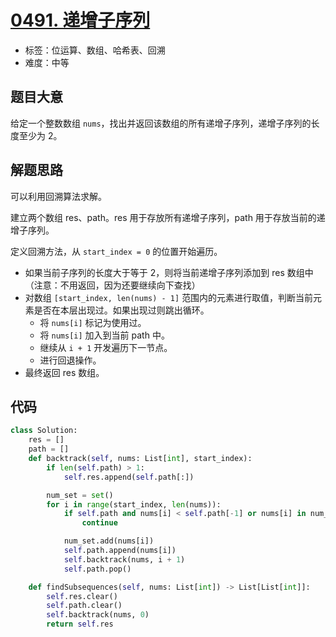 # [0491. 递增子序列](https://leetcode.cn/problems/increasing-subsequences/)

- 标签：位运算、数组、哈希表、回溯
- 难度：中等

## 题目大意

给定一个整数数组 `nums`，找出并返回该数组的所有递增子序列，递增子序列的长度至少为 2。

## 解题思路

可以利用回溯算法求解。

建立两个数组 res、path。res 用于存放所有递增子序列，path 用于存放当前的递增子序列。

定义回溯方法，从 `start_index = 0` 的位置开始遍历。

- 如果当前子序列的长度大于等于 2，则将当前递增子序列添加到 res 数组中（注意：不用返回，因为还要继续向下查找）
- 对数组 `[start_index, len(nums) - 1]` 范围内的元素进行取值，判断当前元素是否在本层出现过。如果出现过则跳出循环。
  - 将 `nums[i]` 标记为使用过。
  - 将 `nums[i]` 加入到当前 path 中。
  - 继续从 `i + 1` 开发遍历下一节点。
  - 进行回退操作。
- 最终返回 res 数组。

## 代码

```Python
class Solution:
    res = []
    path = []
    def backtrack(self, nums: List[int], start_index):
        if len(self.path) > 1:
            self.res.append(self.path[:])

        num_set = set()
        for i in range(start_index, len(nums)):
            if self.path and nums[i] < self.path[-1] or nums[i] in num_set:
                continue

            num_set.add(nums[i])
            self.path.append(nums[i])
            self.backtrack(nums, i + 1)
            self.path.pop()

    def findSubsequences(self, nums: List[int]) -> List[List[int]]:
        self.res.clear()
        self.path.clear()
        self.backtrack(nums, 0)
        return self.res
```

